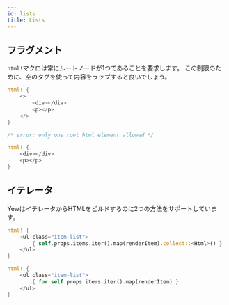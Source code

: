 ```yaml
---
id: lists
title: Lists
---
```


## フラグメント

`html!`マクロは常にルートノードが1つであることを要求します。
この制限のために、空のタグを使って内容をラップすると良いでしょう。

<!--DOCUSAURUS_CODE_TABS-->
<!--Valid-->
```rust
html! {
    <>
        <div></div>
        <p></p>
    </>
}
```

<!--Invalid-->
```rust
/* error: only one root html element allowed */

html! {
    <div></div>
    <p></p>
}
```
<!--END_DOCUSAURUS_CODE_TABS-->


## イテレータ

YewはイテレータからHTMLをビルドするのに2つの方法をサポートしています。

<!--DOCUSAURUS_CODE_TABS-->
<!--Syntax Type 1-->
```rust
html! {
    <ul class="item-list">
        { self.props.items.iter().map(renderItem).collect::<Html>() }
    </ul>
}
```

<!--Syntax Type 2-->
```rust
html! {
    <ul class="item-list">
        { for self.props.items.iter().map(renderItem) }
    </ul>
}
```
<!--END_DOCUSAURUS_CODE_TABS-->

